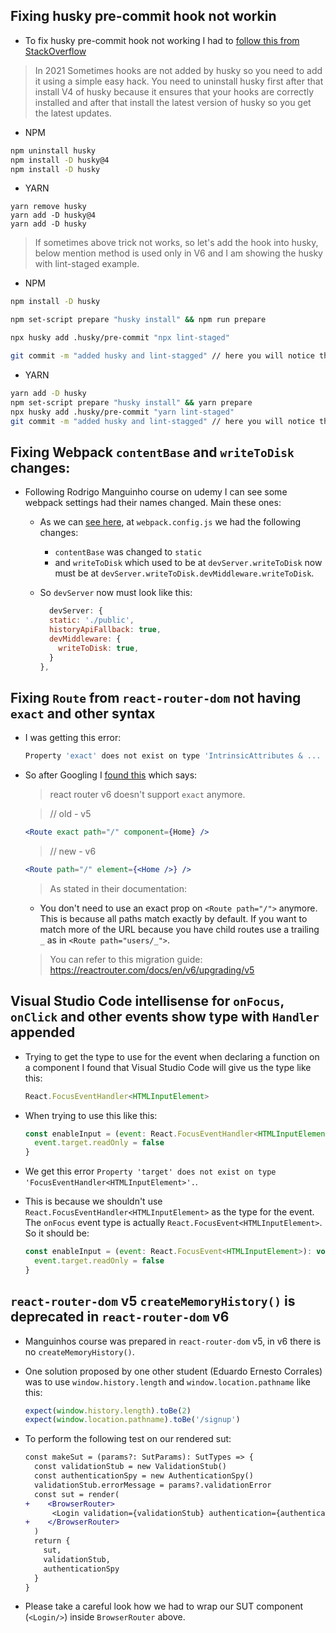 ## Fixing husky pre-commit hook not workin

- To fix husky pre-commit hook not working I had to [follow this from StackOverflow](https://stackoverflow.com/a/66903558/8754987)

> In 2021
> Sometimes hooks are not added by husky so you need to add it using a simple easy hack.
> You need to uninstall husky first after that install V4 of husky because it ensures that your hooks are correctly installed and after that install the latest version of husky so you get the latest updates.

- NPM

```sh
npm uninstall husky
npm install -D husky@4
npm install -D husky
```

- YARN

```
yarn remove husky
yarn add -D husky@4
yarn add -D husky
```

> If sometimes above trick not works, so let's add the hook into husky, below mention method is used only in V6 and I am showing the husky with lint-staged example.

- NPM

```sh
npm install -D husky

npm set-script prepare "husky install" && npm run prepare

npx husky add .husky/pre-commit "npx lint-staged"

git commit -m "added husky and lint-stagged" // here you will notice the lint-staged checking the files with help of husky
```

- YARN

```sh
yarn add -D husky
npm set-script prepare "husky install" && yarn prepare
npx husky add .husky/pre-commit "yarn lint-staged"
git commit -m "added husky and lint-stagged" // here you will notice the lint-staged checking the files with help of husky
```

## Fixing Webpack `contentBase` and `writeToDisk` changes:

- Following Rodrigo Manguinho course on udemy I can see some webpack settings had their names changed. Main these ones:

  - As we can [see here](https://github.com/webpack/webpack-dev-server/issues/2958), at `webpack.config.js` we had the following changes:
    - `contentBase` was changed to `static`
    - and `writeToDisk` which used to be at `devServer.writeToDisk` now must be at `devServer.writeToDisk.devMiddleware.writeToDisk`.
  - So `devServer` now must look like this:

    ```js
      devServer: {
      static: './public',
      historyApiFallback: true,
      devMiddleware: {
        writeToDisk: true,
      }
    },
    ```

## Fixing `Route` from `react-router-dom` not having `exact` and other syntax

- I was getting this error:

  ```js
  Property 'exact' does not exist on type 'IntrinsicAttributes & ...
  ```

- So after Googling I [found this](https://stackoverflow.com/a/69866593/8754987) which says:

  > react router v6 doesn't support `exact` anymore.

  > // old - v5

  ```jsx
  <Route exact path="/" component={Home} />
  ```

  > // new - v6

  ```jsx
  <Route path="/" element={<Home />} />
  ```

  > As stated in their documentation:

  - You don't need to use an exact prop on `<Route path="/">` anymore. This is because all paths match exactly by default. If you want to match more of the URL because you have child routes use a trailing `_` as in `<Route path="users/_">`.

  > You can refer to this migration guide: https://reactrouter.com/docs/en/v6/upgrading/v5

## Visual Studio Code intellisense for `onFocus`, `onClick` and other events show type with `Handler` appended

- Trying to get the type to use for the event when declaring a function on a component I found that Visual Studio Code will give us the type like this:

  ```ts
  React.FocusEventHandler<HTMLInputElement>
  ```

- When trying to use this like this:

  ```jsx
  const enableInput = (event: React.FocusEventHandler<HTMLInputElement>): void => {
    event.target.readOnly = false
  }
  ```

- We get this error `Property 'target' does not exist on type 'FocusEventHandler<HTMLInputElement>'.`.

- This is because we shouldn't use `React.FocusEventHandler<HTMLInputElement>` as the type for the event. The `onFocus` event type is actually `React.FocusEvent<HTMLInputElement>`. So it should be:

  ```jsx
  const enableInput = (event: React.FocusEvent<HTMLInputElement>): void => {
    event.target.readOnly = false
  }
  ```

## `react-router-dom` v5 `createMemoryHistory()` is deprecated in `react-router-dom` v6

- Manguinhos course was prepared in `react-router-dom` v5, in v6 there is no `createMemoryHistory()`.

- One solution proposed by one other student (Eduardo Ernesto Corrales) was to use `window.history.length` and `window.location.pathname` like this:

  ```jsx
  expect(window.history.length).toBe(2)
  expect(window.location.pathname).toBe('/signup')
  ```

- To perform the following test on our rendered sut:

  ```diff
  const makeSut = (params?: SutParams): SutTypes => {
    const validationStub = new ValidationStub()
    const authenticationSpy = new AuthenticationSpy()
    validationStub.errorMessage = params?.validationError
    const sut = render(
  +    <BrowserRouter>
        <Login validation={validationStub} authentication={authenticationSpy} />
  +    </BrowserRouter>
    )
    return {
      sut,
      validationStub,
      authenticationSpy
    }
  }
  ```

- Please take a careful look how we had to wrap our SUT component (`<Login/>`) inside `BrowserRouter` above.
